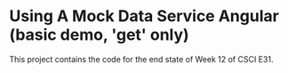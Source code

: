 # Using A Mock Data Service Angular (basic demo, 'get' only)
This project contains the code for the end state of Week 12 of CSCI E31.
